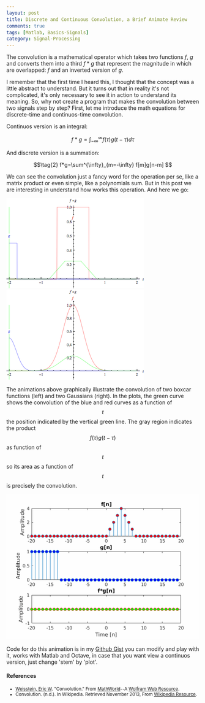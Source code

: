 ```yaml
---
layout: post
title: Discrete and Continuous Convolution, a Brief Animate Review
comments: true
tags: [Matlab, Basics-Signals]
category: Signal-Processing
---
```


The convolution is a mathematical operator which takes two functions <span class="inlinecode">$f$</span>, <span class="inlinecode">$g$</span> and converts them into a third <span class="inlinecode">$f*g$</span> <!--break--> that represent the magnitude in which are overlapped: <span class="inlinecode">$f$</span> and an inverted version of <span class="inlinecode">$g$</span>.

 I remember that the first time I heard this, I thought that the concept was a little abstract to understand. But it turns out that in reality it's not complicated, it's only necessary to see it in action to understand its meaning. So, why not create a program that makes the convolution between two signals step by step? First, let me introduce the math equations for discrete-time and continuos-time convolution.
 
 Continuos version is an integral:
 
 $$ \tag{1} f*g=\int^{\infty}_{-\infty} f(\tau)g(t - \tau)d\tau $$
 
 And discrete version is a summation:
 
 $$\tag{2} f*g=\sum^{\infty}_{m=-\infty} f[m]g[n-m] $$
 
 We can see the convolution just a fancy word for the operation per se, like a matrix product or even simple, like a polynomials sum. But in this post we are interesting in understand how works this operation. And here we go:
 
 <div class="main_block">

 <div class="inner_block">
    <img src="/images/convpost/convrect.gif" alt="Convolution rect">
 </div>

 <div class="inner_block">
    <img src="/images/convpost/convgaus.gif" alt="Convolution gaus">
 </div>

</div>

The animations above graphically illustrate the convolution of two boxcar functions (left) and two Gaussians (right). In the plots, the green curve shows the convolution of the blue and red curves as a function of <span class="inlinecode">$$t$$</span> the position indicated by the vertical green line. The gray region indicates the product <span class="inlinecode">$$f(\tau)g(t-\tau)$$</span> as function of <span class="inlinecode">$$t$$</span> so its area as a function of <span class="inlinecode">$$t$$</span> is precisely the convolution.

<div class="main_block">
    <img src="/images/convpost/conv.gif" alt="convolution">
</div>

Code for do this animation is in my <a href="https://gist.github.com/rymnikski/454534def5f037ccc08b59a37d79a7b3">Github Gist</a> you can modify and play with it, works with Matlab and Octave, in case that you want view a continuos version, just change 'stem' by 'plot'.

<h4><b>References</b></h4>

<ul class="special-list">
<small>
<li> <a href="http://mathworld.wolfram.com/about/author.html"  target="_blank">Weisstein, Eric W</a>. "Convolution." From <a href="http://mathworld.wolfram.com/"  target="_blank">MathWorld</a>--A <a href="http://mathworld.wolfram.com/Convolution.html"  target="_blank">Wolfram Web Resource</a>.</li>

<li> Convolution. (n.d.). In Wikipedia. Retrieved November 2013, From <a href="https://en.wikipedia.org/wiki/Convolution"  target="_blank">Wikipedia Resource</a>.</li>
</small>
</ul>
